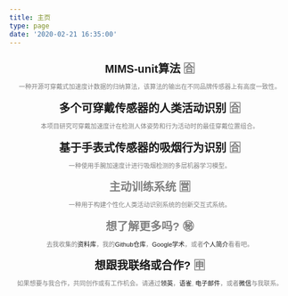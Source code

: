 ```yaml
---
title: 主页
type: page
date: '2020-02-21 16:35:00'
---
```

* [MIMS-unit算法](https://mhealthgroup.github.io/MIMSunit/) 🈴

  一种开源可穿戴式加速度计数据的归纳算法，该算法的输出在不同品牌传感器上有高度一致性。
* [多个可穿戴传感器的人类活动识别](https://qutang.github.io/MUSS/) 🈴

  本项目研究可穿戴加速度计在检测人体姿势和行为活动时的最佳穿戴位置组合。
* [基于手表式传感器的吸烟行为识别](/blog/automated-puffing-and-smoking-detection) 🈴

  一种使用手腕加速度计进行吸烟检测的多层机器学习模型。
* 主动训练系统 🈺

  一种用于构建个性化人类活动识别系统的创新交互式系统。
* 想了解更多吗? ㊙️

  去我收集的[资料库](https://qutang.dev/blog/eo9zcq)，我的[Github仓库](https://github.com/qutang?tab=repositories)，[Google学术](http://tiny.cc/googlescholar-qutang)，或者[个人简介](/about#bio)看看吧。
* [想跟我联络或合作?](/about#contact) 🈸

  如果想要与我合作，共同创作或有工作机会。请通过[领英](https://www.linkedin.com/in/qutang/)，[语雀](https://www.yuque.com/qutang/), [电子邮件](https://mailhide.io/e/SthF9)，或者[微信](media/uploads/wechat.jpg)与我联系。

<style>
  @media screen and (min-width: 1024px) {
    ul {
      max-width: 80em;
      margin: 0 auto;
    }
    li {
      width: 18em;
      padding: 0.5em 1em;
      margin-top: 0;
    }
  }

  @media only screen and (max-width: 600px) {
    ul {
      width: 100%;
      margin: 0 auto;
    }
    li {
      padding: 0;
      margin-top: 0;
    }
  }
  ul{
    display: flex;
    list-style-type: none;
    justify-content: space-around;
    align-content: center;
    margin: 0 auto;
    padding-left: 0;
    flex-wrap: wrap;
  }

  

  li p {
    font-size: 0.8em;
    text-align: center;
    -webkit-hyphens: auto;
    -ms-hyphens: auto;
    hyphens: auto;
    margin: 0.5em 0;
    color: gray;
  }

  li>:first-child, li>:first-child a {
    font-size: 20px;
    font-family: Arial;
    text-align: center;
    font-weight: bold;
  }

  li a {
    font-family: Arial;
    text-decoration: none;
  }

  li a:hover{
    text-decoration: underline;
  }

  li :nth-child(n+2) {
    font-family: Arial;
  }
</style>
